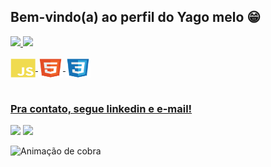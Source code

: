 ## Bem-vindo(a) ao perfil do Yago melo 😁

 <div>
  <a href="https://github.com/Yago-melo">
  <img height="180em" src="https://github-readme-stats.vercel.app/api?username=Yago-melo&show_icons=true&theme=tokyonight&include_all_commits=true&count_private=true"/>
  <img height="180em" src="https://github-readme-stats.vercel.app/api/top-langs/?username=devemdobro&layout=compact&langs_count=6&theme=tokyonight"/>
</div>
<div style="display: inline_block"><br>
  <img align="center" alt="Js" height="30" width="40" src="https://raw.githubusercontent.com/devicons/devicon/master/icons/javascript/javascript-plain.svg ">
  <img align="center" alt="HTML" height="30" width="40" src="https://raw.githubusercontent.com/devicons/devicon/master/icons/html5/html5-original.svg ">
  <img align="center" alt="CSS" height="30" width="40" src="https://raw.githubusercontent.com/devicons/devicon/master/icons/css3/css3-original.svg ">
</div>
 
 <br>
 
  ### Pra contato, segue linkedin e e-mail!
 
<div>
  <a href = "mailto:Yago.vieira5782@gmail.com"><img src="https://img.shields.io/badge/-Gmail-%23333?style=for-the-badge&logo=gmail&logoColor=white" destino ="_blank"></a>
  <a href="https://linkedin.com/in/yago-vieira" target="_blank"><img src="https://img.shields.io/badge/-LinkedIn-%230077B5?style= for-the-badge&logo=linkedin&logoColor=white" target="_blank"></a>
 
  ![Animação de cobra](https://github.com/devemdobro/devemdobro/blob/output/github-contribution-grid-snake.svg)

</div>
